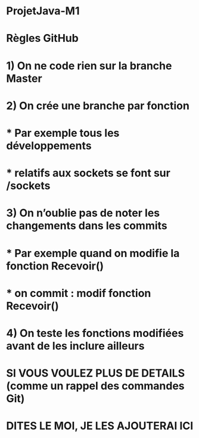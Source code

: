 # ProjetJava-M1
#
# Règles GitHub
#
#
# 1) On ne code rien sur la branche Master
#
# 2) On crée une branche par fonction
# 	* Par exemple tous les développements
#	* relatifs aux sockets se font sur /sockets
#
# 3) On n’oublie pas de noter les changements dans les commits
#	* Par exemple quand on modifie la fonction Recevoir()
#	* on commit : modif fonction Recevoir()
#
# 4) On teste les fonctions modifiées avant de les inclure ailleurs
#
#
# SI VOUS VOULEZ PLUS DE DETAILS (comme un rappel des commandes Git)
# DITES LE MOI, JE LES AJOUTERAI ICI